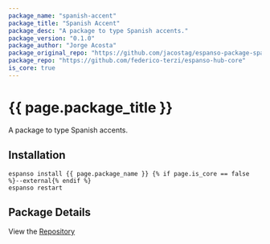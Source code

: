 ```yaml
---
package_name: "spanish-accent"
package_title: "Spanish Accent"
package_desc: "A package to type Spanish accents."
package_version: "0.1.0"
package_author: "Jorge Acosta"
package_original_repo: "https://github.com/jacostag/espanso-package-spanish"
package_repo: "https://github.com/federico-terzi/espanso-hub-core"
is_core: true
---
```


# {{ page.package_title }}

A package to type Spanish accents.

## Installation

```
espanso install {{ page.package_name }} {% if page.is_core == false %}--external{% endif %}
espanso restart
```

## Package Details

View the [Repository](https://github.com/jacostag/espanso-package-spanish)
